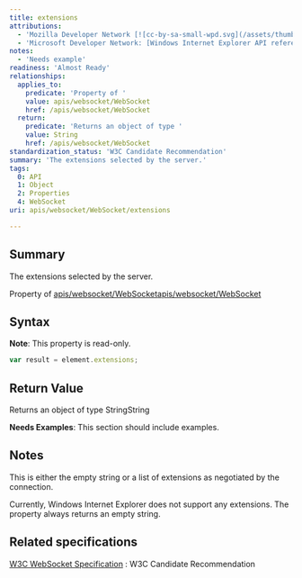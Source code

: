 ```yaml
---
title: extensions
attributions:
  - 'Mozilla Developer Network [![cc-by-sa-small-wpd.svg](/assets/thumb/8/8c/cc-by-sa-small-wpd.svg/120px-cc-by-sa-small-wpd.svg.png)](http://creativecommons.org/licenses/by-sa/3.0/us/): [Article](https://developer.mozilla.org/en-US/docs/WebSockets/WebSockets_reference/WebSocket)'
  - 'Microsoft Developer Network: [Windows Internet Explorer API reference Article](http://msdn.microsoft.com/en-us/library/ie/hh828809%28v=vs.85%29.aspx)'
notes:
  - 'Needs example'
readiness: 'Almost Ready'
relationships:
  applies_to:
    predicate: 'Property of '
    value: apis/websocket/WebSocket
    href: /apis/websocket/WebSocket
  return:
    predicate: 'Returns an object of type '
    value: String
    href: /apis/websocket/WebSocket
standardization_status: 'W3C Candidate Recommendation'
summary: 'The extensions selected by the server.'
tags:
  0: API
  1: Object
  2: Properties
  4: WebSocket
uri: apis/websocket/WebSocket/extensions

---
```

## Summary

The extensions selected by the server.

Property of [apis/websocket/WebSocket](/apis/websocket/WebSocket)[apis/websocket/WebSocket](/apis/websocket/WebSocket)

## Syntax

**Note**: This property is read-only.

``` js
var result = element.extensions;
```

## Return Value

Returns an object of type StringString

**Needs Examples**: This section should include examples.

## Notes

This is either the empty string or a list of extensions as negotiated by the connection.

Currently, Windows Internet Explorer does not support any extensions. The property always returns an empty string.

## Related specifications

[W3C WebSocket Specification](http://www.w3.org/TR/websockets/)
:   W3C Candidate Recommendation
